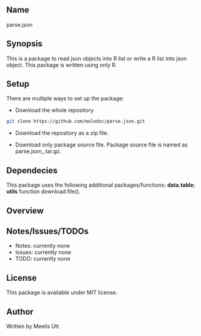 ## Name 

parse.json

## Synopsis 

This is a package to read json objects into R list or write a R list into json object. This package is written using only R.

## Setup

There are multiple ways to set up the package:

  <!-- TODO: -->
  * Download the whole repository

```sh
git clone https://github.com/moledoc/parse.json.git
```

  <!-- TODO: -->
  * Download the repository as a zip file.
  
  <!-- TODO: -->
  * Download only package source file. Package source file is named as parse.json_<version>.tar.gz.


## Dependecies

This package uses the following additional packages/functions: **data.table**; **utils** function download.file().

## Overview

<!-- TODO: -->

## Notes/Issues/TODOs

* Notes: currently none
* Issues: currently none
* TODO: currently none

## License

This package is available under MIT license.

## Author

Written by
Meelis Utt
